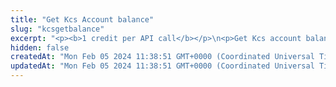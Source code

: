```yaml
---
title: "Get Kcs Account balance"
slug: "kcsgetbalance"
excerpt: "<p><b>1 credit per API call</b></p>\n<p>Get Kcs account balance in KCS. This method does not prints any balance of the ERC20 or ERC721 tokens on the account.</p>"
hidden: false
createdAt: "Mon Feb 05 2024 11:38:51 GMT+0000 (Coordinated Universal Time)"
updatedAt: "Mon Feb 05 2024 11:38:51 GMT+0000 (Coordinated Universal Time)"
---
```

